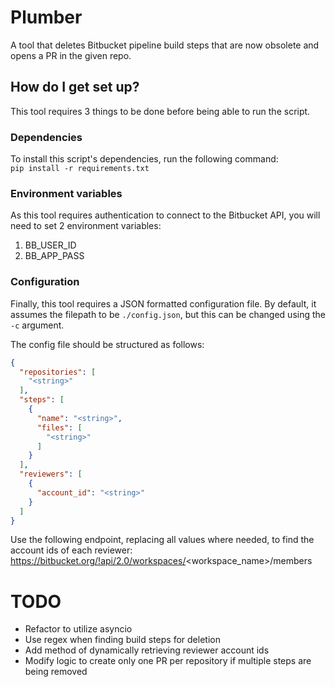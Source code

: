 # Plumber

A tool that deletes Bitbucket pipeline build steps that are now obsolete and opens a PR in the given repo.

## How do I get set up?

This tool requires 3 things to be done before being able to run the script.

### Dependencies

To install this script's dependencies, run the following command:  
`pip install -r requirements.txt`

### Environment variables

As this tool requires authentication to connect to the Bitbucket API, you will need to set 2 environment variables:
1. BB_USER_ID
2. BB_APP_PASS

### Configuration

Finally, this tool requires a JSON formatted configuration file. By default, it assumes the filepath to
be `./config.json`, but this can be changed using the `-c` argument.

The config file should be structured as follows:
```json
{
  "repositories": [
    "<string>"
  ],
  "steps": [
    {
      "name": "<string>",
      "files": [
        "<string>"
      ]
    }
  ],
  "reviewers": [
    {
      "account_id": "<string>"
    }
  ]
}
```
Use the following endpoint, replacing all values where needed, to find the account ids of each reviewer:  
https://bitbucket.org/!api/2.0/workspaces/<workspace_name>/members

# TODO 
- Refactor to utilize asyncio
- Use regex when finding build steps for deletion
- Add method of dynamically retrieving reviewer account ids
- Modify logic to create only one PR per repository if multiple steps are being removed